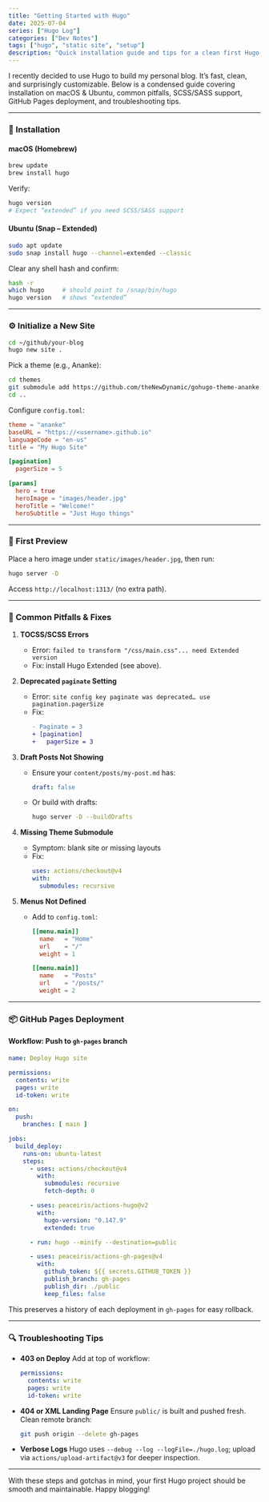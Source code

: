 ```yaml
---
title: "Getting Started with Hugo"
date: 2025-07-04
series: ["Hugo Log"]
categories: ["Dev Notes"]
tags: ["hugo", "static site", "setup"]
description: "Quick installation guide and tips for a clean first Hugo project."
---
```


I recently decided to use Hugo to build my personal blog. It’s fast, clean, and surprisingly customizable. Below is a condensed guide covering installation on macOS & Ubuntu, common pitfalls, SCSS/SASS support, GitHub Pages deployment, and troubleshooting tips.

---

### 🧩 Installation

#### macOS (Homebrew)

```bash
brew update
brew install hugo
```

Verify:
```bash
hugo version
# Expect “extended” if you need SCSS/SASS support
```

#### Ubuntu (Snap – Extended)

```bash
sudo apt update
sudo snap install hugo --channel=extended --classic
```

Clear any shell hash and confirm:
```bash
hash -r
which hugo     # should point to /snap/bin/hugo
hugo version   # shows “extended”
```

---

### ⚙️ Initialize a New Site

```bash
cd ~/github/your-blog
hugo new site .
```

Pick a theme (e.g., Ananke):

```bash
cd themes
git submodule add https://github.com/theNewDynamic/gohugo-theme-ananke.git ananke
cd ..
```

Configure `config.toml`:

```toml
theme = "ananke"
baseURL = "https://<username>.github.io"
languageCode = "en-us"
title = "My Hugo Site"

[pagination]
  pagerSize = 5

[params]
  hero = true
  heroImage = "images/header.jpg"
  heroTitle = "Welcome!"
  heroSubtitle = "Just Hugo things"
```

---

### 🚀 First Preview

Place a hero image under `static/images/header.jpg`, then run:

```bash
hugo server -D
```

Access `http://localhost:1313/` (no extra path).

---

### 🐾 Common Pitfalls & Fixes

1. **TOCSS/SCSS Errors**
   - Error: `failed to transform "/css/main.css"... need Extended version`
   - Fix: install Hugo Extended (see above).

2. **Deprecated `paginate` Setting**
   - Error: `site config key paginate was deprecated… use pagination.pagerSize`
   - Fix:
     ```diff
     - Paginate = 3
     + [pagination]
     +   pagerSize = 3
     ```

3. **Draft Posts Not Showing**
   - Ensure your `content/posts/my-post.md` has:
     ```yaml
     draft: false
     ```
   - Or build with drafts:
     ```bash
     hugo server -D --buildDrafts
     ```

4. **Missing Theme Submodule**
   - Symptom: blank site or missing layouts
   - Fix:
     ```yaml
     uses: actions/checkout@v4
     with:
       submodules: recursive
     ```

5. **Menus Not Defined**
   - Add to `config.toml`:
     ```toml
     [[menu.main]]
       name   = "Home"
       url    = "/"
       weight = 1

     [[menu.main]]
       name   = "Posts"
       url    = "/posts/"
       weight = 2
     ```

---

### 📦 GitHub Pages Deployment

#### Workflow: Push to `gh-pages` branch

```yaml
name: Deploy Hugo site

permissions:
  contents: write
  pages: write
  id-token: write

on:
  push:
    branches: [ main ]

jobs:
  build_deploy:
    runs-on: ubuntu-latest
    steps:
      - uses: actions/checkout@v4
        with:
          submodules: recursive
          fetch-depth: 0

      - uses: peaceiris/actions-hugo@v2
        with:
          hugo-version: "0.147.9"
          extended: true

      - run: hugo --minify --destination=public

      - uses: peaceiris/actions-gh-pages@v4
        with:
          github_token: ${{ secrets.GITHUB_TOKEN }}
          publish_branch: gh-pages
          publish_dir: ./public
          keep_files: false
```

This preserves a history of each deployment in `gh-pages` for easy rollback.

---

### 🔍 Troubleshooting Tips

- **403 on Deploy**
  Add at top of workflow:
  ```yaml
  permissions:
    contents: write
    pages: write
    id-token: write
  ```

- **404 or XML Landing Page**
  Ensure `public/` is built and pushed fresh.
  Clean remote branch:
  ```bash
  git push origin --delete gh-pages
  ```

- **Verbose Logs**
  Hugo uses `--debug --log --logFile=./hugo.log`; upload via `actions/upload-artifact@v3` for deeper inspection.

---

With these steps and gotchas in mind, your first Hugo project should be smooth and maintainable. Happy blogging!

